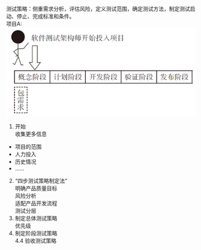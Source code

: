 测试策略：侧重需求分析，评估风险，定义测试范围，确定测试方法，制定测试启动、停止、完成标准和条件。  
项目A:  
![项目示意图](/study/_posts/项目示意图.jpg)  
1. 开始  
收集更多信息  
* 项目的范围  
* 人力投入  
* 历史情况  
* ……  
2. “四步测试策略制定法”  
明确产品质量目标  
风险分析  
适配产品开发流程  
测试分层  
3. 制定总体测试策略  
优先级
4. 制定阶段测试策略  
4.4 验收测试策略  
